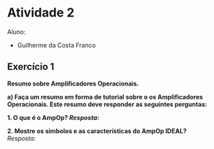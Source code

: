 # Atividade 2
Aluno: 
* Guilherme da Costa Franco

## Exercício 1

<b>Resumo sobre Amplificadores Operacionais.</b><br>

<b>a) Faça um resumo em forma de tutorial sobre o os Amplificadores Operacionais. Este
resumo deve responder as seguintes perguntas:</b><br>


<b>1. O que é o AmpOp?
  *Resposta:*</b><br>
  
<b>2. Mostre os simbolos e as características do AmpOp IDEAL?</b><br>
  *Resposta:*</b><br>
  

